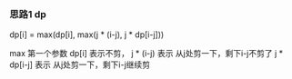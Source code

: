 ### 思路1 dp

dp[i] = max(dp[i], max(j * (i-j), j * dp[i-j]))

max 第一个参数 dp[i] 表示不剪，
j * (i-j)   表示 从j处剪一下，剩下i-j不剪了
j * dp[i-j] 表示 从j处剪一下，剩下i-j继续剪

